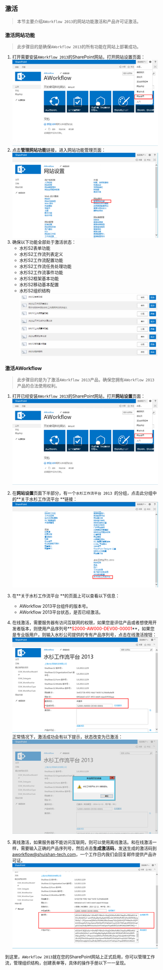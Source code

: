 ## 激活
>本节主要介绍`AWorkflow 2013`的网站功能激活和产品许可证激活。

### 激活网站功能
>此步骤目的是确保`AWorkflow 2013`的所有功能在网站上部署成功。

1. 打开需要安装`AWorkflow 2013`的SharePoint网站，打开网站设置页面：
![SiteSettings](imgs/installation.7.png)
2. 点击**管理网站功能**链接，进入网站功能管理页面：
![SiteSettings](imgs/installation.8.png)
3. 确保以下功能全部处于激活状态：
	* 水杉S2表单功能
	* 水杉S2工作流列表定义
	* 水杉S2工作流配置功能
	* 水杉S2工作流任务处理功能
	* 水杉S2工作流事件功能
	* 水杉S2框架基本功能
	* 水杉S2移动基本配置
	* 水杉S2组织结构
![Features](imgs/installation.9.png)

### 激活AWorkflow
> 此步骤目的是为了激活`AWorkflow 2013`产品，确保您拥有`AWorkflow 2013`产品的合法使用权利。

1. 打开已经安装`AWorkflow 2013`的SharePoint网站，打开**网站设置**页面：
![SiteSettings](imgs/installation.7.png)
2. 在**网站设置**页面下半部分，有一个`水杉工作流平台 2013 `的分组，点击此分组中的**关于水杉工作流平台 **链接：
![AboutShuiShan](imgs/installation.10.png)
3. 在**关于水杉工作流平台 **的页面上可以查看以下信息：
	* AWorkflow 2013平台组件的版本号。
	* AWorkflow 2013平台状态，是否已经激活。
4. 在线激活，需要服务器有访问互联网的权限，如果您是评估产品或者想使用开发者版本，则使用产品序列号**<font style="color:red">S2000-AW000-DEV00-00001</font>**，如果您是专业版用户，则输入水杉公司提供的专有产品序列号，点击在线激活按钮：
![License](imgs/installation.11.png)
正常情况下，激活成功会有以下提示，状态改变为已激活：
![LicenseSuccess](imgs/installation.12.png)

5. 离线激活，如果服务器不能访问互联网，则可以使用离线激活。和在线激活一样，需要输入正确的产品序列号，然后点击**生成激活码**，发送生成的激活码到[aworkflow@shuishan-tech.com](mailto:aworkflow@shuishan-tech.com)，一个工作日内我们会回复邮件提供产品许可证。
![OfflineLicense](imgs/installation.13.png)

到这里，`AWorkflow 2013`就在您的SharePoint网站上正式启用，你可以管理工作流，管理组织结构，创建表单等，具体的操作手册以下一一呈现。
